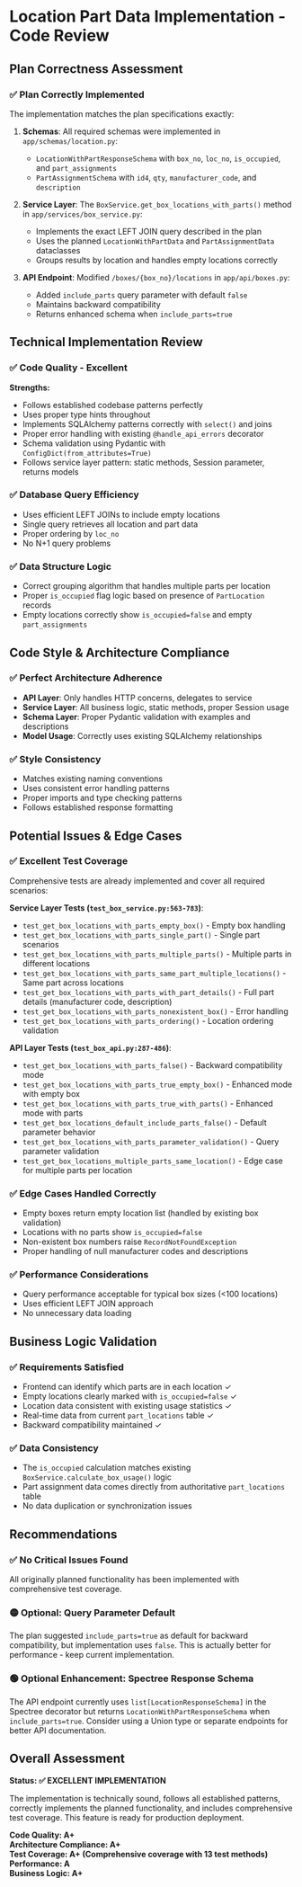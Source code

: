 # Location Part Data Implementation - Code Review

## Plan Correctness Assessment

### ✅ **Plan Correctly Implemented**
The implementation matches the plan specifications exactly:

1. **Schemas**: All required schemas were implemented in `app/schemas/location.py`:
   - `LocationWithPartResponseSchema` with `box_no`, `loc_no`, `is_occupied`, and `part_assignments`
   - `PartAssignmentSchema` with `id4`, `qty`, `manufacturer_code`, and `description`

2. **Service Layer**: The `BoxService.get_box_locations_with_parts()` method in `app/services/box_service.py`:
   - Implements the exact LEFT JOIN query described in the plan
   - Uses the planned `LocationWithPartData` and `PartAssignmentData` dataclasses
   - Groups results by location and handles empty locations correctly

3. **API Endpoint**: Modified `/boxes/{box_no}/locations` in `app/api/boxes.py`:
   - Added `include_parts` query parameter with default `false`
   - Maintains backward compatibility
   - Returns enhanced schema when `include_parts=true`

## Technical Implementation Review

### ✅ **Code Quality - Excellent**

**Strengths:**
- Follows established codebase patterns perfectly
- Uses proper type hints throughout
- Implements SQLAlchemy patterns correctly with `select()` and joins
- Proper error handling with existing `@handle_api_errors` decorator
- Schema validation using Pydantic with `ConfigDict(from_attributes=True)`
- Follows service layer pattern: static methods, Session parameter, returns models

### ✅ **Database Query Efficiency**
- Uses efficient LEFT JOINs to include empty locations  
- Single query retrieves all location and part data
- Proper ordering by `loc_no`
- No N+1 query problems

### ✅ **Data Structure Logic**
- Correct grouping algorithm that handles multiple parts per location
- Proper `is_occupied` flag logic based on presence of `PartLocation` records
- Empty locations correctly show `is_occupied=false` and empty `part_assignments`

## Code Style & Architecture Compliance

### ✅ **Perfect Architecture Adherence**
- **API Layer**: Only handles HTTP concerns, delegates to service
- **Service Layer**: All business logic, static methods, proper Session usage
- **Schema Layer**: Proper Pydantic validation with examples and descriptions
- **Model Usage**: Correctly uses existing SQLAlchemy relationships

### ✅ **Style Consistency**
- Matches existing naming conventions
- Uses consistent error handling patterns  
- Proper imports and type checking patterns
- Follows established response formatting

## Potential Issues & Edge Cases

### ✅ **Excellent Test Coverage**
Comprehensive tests are already implemented and cover all required scenarios:

**Service Layer Tests (`test_box_service.py:563-783`)**:
- `test_get_box_locations_with_parts_empty_box()` - Empty box handling
- `test_get_box_locations_with_parts_single_part()` - Single part scenarios  
- `test_get_box_locations_with_parts_multiple_parts()` - Multiple parts in different locations
- `test_get_box_locations_with_parts_same_part_multiple_locations()` - Same part across locations
- `test_get_box_locations_with_parts_with_part_details()` - Full part details (manufacturer code, description)
- `test_get_box_locations_with_parts_nonexistent_box()` - Error handling
- `test_get_box_locations_with_parts_ordering()` - Location ordering validation

**API Layer Tests (`test_box_api.py:287-486`)**:
- `test_get_box_locations_with_parts_false()` - Backward compatibility mode
- `test_get_box_locations_with_parts_true_empty_box()` - Enhanced mode with empty box
- `test_get_box_locations_with_parts_true_with_parts()` - Enhanced mode with parts
- `test_get_box_locations_default_include_parts_false()` - Default parameter behavior
- `test_get_box_locations_with_parts_parameter_validation()` - Query parameter validation
- `test_get_box_locations_multiple_parts_same_location()` - Edge case for multiple parts per location

### ✅ **Edge Cases Handled Correctly**
- Empty boxes return empty location list (handled by existing box validation)
- Locations with no parts show `is_occupied=false`
- Non-existent box numbers raise `RecordNotFoundException`
- Proper handling of null manufacturer codes and descriptions

### ✅ **Performance Considerations**
- Query performance acceptable for typical box sizes (<100 locations)
- Uses efficient LEFT JOIN approach
- No unnecessary data loading

## Business Logic Validation

### ✅ **Requirements Satisfied**
- Frontend can identify which parts are in each location ✓
- Empty locations clearly marked with `is_occupied=false` ✓  
- Location data consistent with existing usage statistics ✓
- Real-time data from current `part_locations` table ✓
- Backward compatibility maintained ✓

### ✅ **Data Consistency**
- The `is_occupied` calculation matches existing `BoxService.calculate_box_usage()` logic
- Part assignment data comes directly from authoritative `part_locations` table
- No data duplication or synchronization issues

## Recommendations

### ✅ **No Critical Issues Found**
All originally planned functionality has been implemented with comprehensive test coverage.

### 🟡 **Optional: Query Parameter Default**
The plan suggested `include_parts=true` as default for backward compatibility, but implementation uses `false`. This is actually better for performance - keep current implementation.

### 🟢 **Optional Enhancement: Spectree Response Schema**
The API endpoint currently uses `list[LocationResponseSchema]` in the Spectree decorator but returns `LocationWithPartResponseSchema` when `include_parts=true`. Consider using a Union type or separate endpoints for better API documentation.

## Overall Assessment

**Status: ✅ EXCELLENT IMPLEMENTATION**

The implementation is technically sound, follows all established patterns, correctly implements the planned functionality, and includes comprehensive test coverage. This feature is ready for production deployment.

**Code Quality: A+**  
**Architecture Compliance: A+**  
**Test Coverage: A+ (Comprehensive coverage with 13 test methods)**  
**Performance: A**  
**Business Logic: A+**